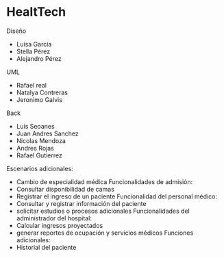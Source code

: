 # HealtTech

Diseño 
 - Luisa García
 - Stella Pérez
 - Alejandro Pérez

UML
  - Rafael real
  - Natalya Contreras
  - Jeronimo Galvis

Back 
 - Luis Seoanes 
 - Juan Andres Sanchez
 - Nicolas Mendoza
 - Andres Rojas
 - Rafael Gutierrez

Escenarios adicionales:
- Cambio de especialidad médica
Funcionalidades de admisión:
- Consultar disponibilidad de camas
- Registrar el ingreso de un paciente 
Funcionalidad del personal médico:
- Consultar y registrar información del paciente
- solicitar estudios o procesos adicionales 
Funcionalidades del administrador del hospital:
- Calcular ingresos proyectados
- generar reportes de ocupación y servicios médicos 
Funciones adicionales:
- Historial del paciente


